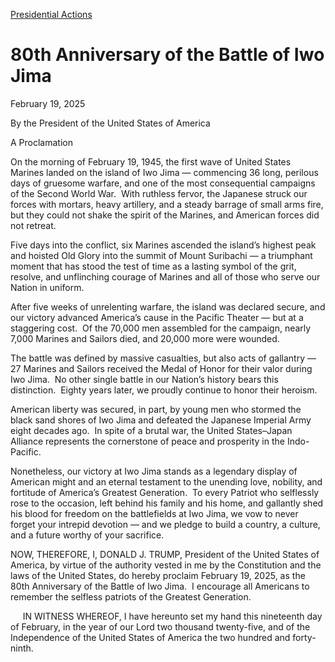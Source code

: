 [Presidential Actions](https://www.whitehouse.gov/presidential-actions/)

# 					80th Anniversary of the Battle of Iwo Jima				

February 19, 2025

By the President of the United States of America

A Proclamation

On the morning of February 19, 1945, the first wave of United States Marines landed on the island of Iwo Jima — commencing 36 long, perilous days of gruesome warfare, and one of the most consequential campaigns of the Second World War.  With ruthless fervor, the Japanese struck our forces with mortars, heavy artillery, and a steady barrage of small arms fire, but they could not shake the spirit of the Marines, and American forces did not retreat.

Five days into the conflict, six Marines ascended the island’s highest peak and hoisted Old Glory into the summit of Mount Suribachi — a triumphant moment that has stood the test of time as a lasting symbol of the grit, resolve, and unflinching courage of Marines and all of those who serve our Nation in uniform.

After five weeks of unrelenting warfare, the island was declared secure, and our victory advanced America’s cause in the Pacific Theater — but at a staggering cost.  Of the 70,000 men assembled for the campaign, nearly 7,000 Marines and Sailors died, and 20,000 more were wounded.

The battle was defined by massive casualties, but also acts of gallantry — 27 Marines and Sailors received the Medal of Honor for their valor during Iwo Jima.  No other single battle in our Nation’s history bears this distinction.  Eighty years later, we proudly continue to honor their heroism.

American liberty was secured, in part, by young men who stormed the black sand shores of Iwo Jima and defeated the Japanese Imperial Army eight decades ago.  In spite of a brutal war, the United States–Japan Alliance represents the cornerstone of peace and prosperity in the Indo-Pacific.

Nonetheless, our victory at Iwo Jima stands as a legendary display of American might and an eternal testament to the unending love, nobility, and fortitude of America’s Greatest Generation.  To every Patriot who selflessly rose to the occasion, left behind his family and his home, and gallantly shed his blood for freedom on the battlefields at Iwo Jima, we vow to never forget your intrepid devotion — and we pledge to build a country, a culture, and a future worthy of your sacrifice.

NOW, THEREFORE, I, DONALD J. TRUMP, President of the United States of America, by virtue of the authority vested in me by the Constitution and the laws of the United States, do hereby proclaim February 19, 2025, as the 80th Anniversary of the Battle of Iwo Jima.  I encourage all Americans to remember the selfless patriots of the Greatest Generation.

     IN WITNESS WHEREOF, I have hereunto set my hand this nineteenth day of February, in the year of our Lord two thousand twenty-five, and of the Independence of the United States of America the two hundred and forty-ninth.
